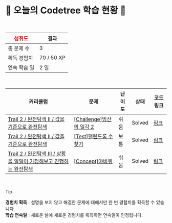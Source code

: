 # 🌲 오늘의 Codetree 학습 현황 🌲

<br />

| <span style="color:red;display:block;text-align:center;"> **성취도**</span> | 결과 |
|---|---|
| 총 문제 수 | 3 |
| 획득 경험치 | 70 / 50 XP |
| 연속 학습 일 | 2 일 |

<br />

|커리큘럼|문제|난이도|상태|코드 링크|
|---|---|---|---|---|
|[Trail 2 / 완전탐색 II / 값을 기준으로 완전탐색](https://www.codetree.ai/trail-info/novice-mid/)|[[Challenge]빙산의 일각 2](https://www.codetree.ai/trails/complete/curated-cards/challenge-the-tip-of-the-iceberg-2/)|쉬움|Solved|[링크](https://github.com/Pochomo/CodeTree/blob/main/250125/%EB%B9%99%EC%82%B0%EC%9D%98%20%EC%9D%BC%EA%B0%81%202/the-tip-of-the-iceberg-2.cpp)|
|[Trail 2 / 완전탐색 II / 값을 기준으로 완전탐색](https://www.codetree.ai/trail-info/novice-mid/)|[[Test]팰린드롬 수 찾기](https://www.codetree.ai/trails/complete/curated-cards/test-find-the-number-of-palindrome/)|보통|Solved|[링크](https://github.com/Pochomo/CodeTree/blob/main/250125/%ED%8C%B0%EB%A6%B0%EB%93%9C%EB%A1%AC%20%EC%88%98%20%EC%B0%BE%EA%B8%B0/find-the-number-of-palindrome.cpp)|
|[Trail 2 / 완전탐색 III / 상황을 일일이 가정해보고 진행하는 완전탐색](https://www.codetree.ai/trail-info/novice-mid/)|[[Concept]야바위](https://www.codetree.ai/trails/complete/curated-cards/intro-ya-rock/)|쉬움|Solved|[링크](https://github.com/Pochomo/CodeTree/blob/main/250125/%EC%95%BC%EB%B0%94%EC%9C%84/ya-rock.cpp)|


<br />

> [!TIP]
> **경험치 획득** : 설명을 보지 않고 해결한 문제에 대해서만 한 번 경험치를 획득할 수 있습니다.  
> **학습 연속일** : 새로운 날에 새로운 경험치를 획득하면 연속일이 인정됩니다.

